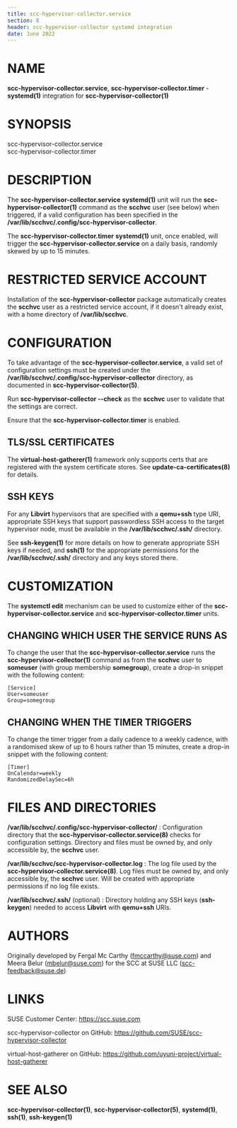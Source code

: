 ```yaml
---
title: scc-hypervisor-collector.service
section: 8
header: scc-hypervisor-collector systemd integration
date: June 2022
---
```

# NAME

**scc-hypervisor-collector.service**, **scc-hypervisor-collector.timer** - **systemd(1)** integration for **scc-hypervisor-collector(1)**

# SYNOPSIS

scc-hypervisor-collector.service  
scc-hypervisor-collector.timer

# DESCRIPTION

The **scc-hypervisor-collector.service** **systemd(1)** unit will
run the **scc-hypervisor-collector(1)** command as the **scchvc**
user (see below) when triggered, if a valid configuration has been
specified in the **/var/lib/scchvc/.config/scc-hypervisor-collector**.

The **scc-hypervisor-collector.timer** **systemd(1)** unit, once
enabled, will trigger the **scc-hypervisor-collector.service** on
a daily basis, randomly skewed by up to 15 minutes.

# RESTRICTED SERVICE ACCOUNT

Installation of the **scc-hypervisor-collector** package automatically
creates the **scchvc** user as a restricted service account, if it
doesn't already exist, with a home directory of **/var/lib/scchvc**.

# CONFIGURATION

To take advantage of the **scc-hypervisor-collector.service**, a
valid set of configuration settings must be created under the
**/var/lib/scchvc/.config/scc-hypervisor-collector** directory,
as documented in **scc-hypervisor-collector(5)**.

Run **scc-hypervisor-collector --check** as the **scchvc** user
to validate that the settings are correct.

Ensure that the **scc-hypervisor-collector.timer** is enabled.

## TLS/SSL CERTIFICATES

The **virtual-host-gatherer(1)** framework only supports certs
that are registered with the system certificate stores.
See **update-ca-certificates(8)** for details.

## SSH KEYS

For any **Libvirt** hypervisors that are specified with a **qemu+ssh**
type URI, appropriate SSH keys that support passwordless SSH access
to the target hypervisor node, must be available in the
**/var/lib/scchvc/.ssh/** directory.

See **ssh-keygen(1)** for more details on how to generate appropriate
SSH keys if needed, and **ssh(1)** for the appropriate permissions
for the **/var/lib/scchvc/.ssh/** directory and any keys stored there.

# CUSTOMIZATION
The **systemctl edit** mechanism can be used to customize either of
the **scc-hypervisor-collector.service** and **scc-hypervisor-collector.timer**
units.

## CHANGING WHICH USER THE SERVICE RUNS AS

To change the user that the **scc-hypervisor-collector.service** runs
the **scc-hypervisor-collector(1)** command as from the **scchvc**
user to **someuser** (with group membership **somegroup**), create a
drop-in snippet with the following content:

```
[Service]
User=someuser
Group=somegroup
```

## CHANGING WHEN THE TIMER TRIGGERS

To change the timer trigger from a daily cadence to a weekly cadence,
with a randomised skew of up to 6 hours rather than 15 minutes,
create a drop-in snippet with the following content:

```
[Timer]
OnCalendar=weekly
RandomizedDelaySec=6h
```

# FILES AND DIRECTORIES

**/var/lib/scchvc/.config/scc-hypervisor-collector/**
: Configuration directory that the **scc-hypervisor-collector.service(8)**
  checks for configuration settings. Directory and files must be owned
  by, and only accessible by, the **scchvc** user.

**/var/lib/scchvc/scc-hypervisor-collector.log**
: The log file used by the **scc-hypervisor-collector.service(8)**.
  Log files must be owned by, and only accessible by, the **scchvc** user.
  Will be created with appropriate permissions if no log file exists.

**/var/lib/scchvc/.ssh/** (optional)
: Directory holding any SSH keys (**ssh-keygen**) needed to access
  **Libvirt** with **qemu+ssh** URIs.

# AUTHORS

Originally developed by Fergal Mc Carthy (fmccarthy@suse.com) and Meera
Belur (mbelur@suse.com) for the SCC at SUSE LLC (scc-feedback@suse.de)

# LINKS

SUSE Customer Center: https://scc.suse.com

scc-hypervisor-collector on GitHub: https://github.com/SUSE/scc-hypervisor-collector

virtual-host-gatherer on GitHub: https://github.com/uyuni-project/virtual-host-gatherer

# SEE ALSO

**scc-hypervisor-collector(1)**, **scc-hypervisor-collector(5)**, **systemd(1)**,
**ssh(1)**, **ssh-keygen(1)**
